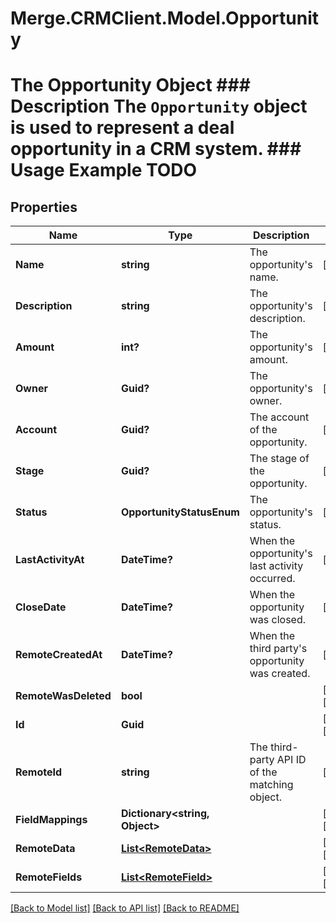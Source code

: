 # Merge.CRMClient.Model.Opportunity
# The Opportunity Object ### Description The `Opportunity` object is used to represent a deal opportunity in a CRM system. ### Usage Example TODO

## Properties

Name | Type | Description | Notes
------------ | ------------- | ------------- | -------------
**Name** | **string** | The opportunity&#39;s name. | [optional] 
**Description** | **string** | The opportunity&#39;s description. | [optional] 
**Amount** | **int?** | The opportunity&#39;s amount. | [optional] 
**Owner** | **Guid?** | The opportunity&#39;s owner. | [optional] 
**Account** | **Guid?** | The account of the opportunity. | [optional] 
**Stage** | **Guid?** | The stage of the opportunity. | [optional] 
**Status** | **OpportunityStatusEnum** | The opportunity&#39;s status. | [optional] 
**LastActivityAt** | **DateTime?** | When the opportunity&#39;s last activity occurred. | [optional] 
**CloseDate** | **DateTime?** | When the opportunity was closed. | [optional] 
**RemoteCreatedAt** | **DateTime?** | When the third party&#39;s opportunity was created. | [optional] 
**RemoteWasDeleted** | **bool** |  | [optional] [readonly] 
**Id** | **Guid** |  | [optional] [readonly] 
**RemoteId** | **string** | The third-party API ID of the matching object. | [optional] 
**FieldMappings** | **Dictionary&lt;string, Object&gt;** |  | [optional] [readonly] 
**RemoteData** | [**List&lt;RemoteData&gt;**](RemoteData.md) |  | [optional] [readonly] 
**RemoteFields** | [**List&lt;RemoteField&gt;**](RemoteField.md) |  | [optional] [readonly] 

[[Back to Model list]](../README.md#documentation-for-models) [[Back to API list]](../README.md#documentation-for-api-endpoints) [[Back to README]](../README.md)


